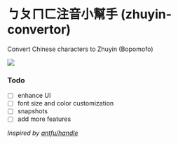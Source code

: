 # ㄅㄆㄇㄈ注音小幫手 (zhuyin-convertor)

Convert Chinese characters to Zhuyin (Bopomofo)

![](https://github.com/user-attachments/assets/04d1ce94-e221-4ebe-973e-e345971a989e)

### Todo

- [ ] enhance UI
- [ ] font size and color customization
- [ ] snapshots
- [ ] add more features

_Inspired by [antfu/handle](https://github.com/antfu/handle)_
